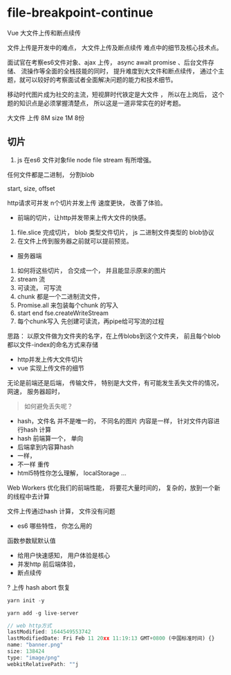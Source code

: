 # file-breakpoint-continue

Vue 大文件上传和断点续传

文件上传是开发中的难点， 大文件上传及断点续传 难点中的细节及核心技术点。

面试官在考察es6文件对象、ajax 上传， async await promise 、后台文件存储、
流操作等全面的全栈技能的同时， 提升难度到大文件和断点续传， 
通过个主题，就可以较好的考察面试者全面解决问题的能力和技术细节。

移动时代图片成为社交的主流，短视屏时代铁定是大文件 ， 所以在上岗后， 
这个题的知识点是必须掌握清楚点， 所以这是一道非常实在的好考题。

大文件  上传   8M   size 1M  8份
 
## 切片 

1. js 在es6 文件对象file node file stream 有所增强。

任何文件都是二进制， 分割blob 

start,  size, offset  

http请求可并发  n个切片并发上传 速度更快， 改善了体验。

- 前端的切片，让http并发带来上传大文件的快感。

1. file.slice 完成切片， blob 类型文件切片， js 二进制文件类型的 blob协议 
2. 在文件上传到服务器之前就可以提前预览。 
  
- 服务器端

1. 如何将这些切片， 合交成一个， 并且能显示原来的图片
2. stream 流 
3. 可读流， 可写流
4. chunk 都是一个二进制流文件， 
5. Promise.all 来包装每个chunk 的写入
6. start end   fse.createWriteStream 
7. 每个chunk写入 先创建可读流，再pipe给可写流的过程 

思路： 以原文件做为文件夹的名字，在上传blobs到这个文件夹， 
前且每个blob 都以文件-index的命名方式来存储

- http并发上传大文件切片 
- vue 实现上传文件的细节

无论是前端还是后端， 传输文件， 特别是大文件，有可能发生丢失文件的情况，网速， 服务器超时， 

> 如何避免丢失呢？ 

- hash，文件名 并不是唯一的， 不同名的图片 内容是一样， 针对文件内容进行hash 计算
- hash  前端算一个， 单向
- 后端拿到内容算hash 
- 一样， 
- 不一样 重传
- html5特性你怎么理解， localStorage ...

Web Workers  优化我们的前端性能， 将要花大量时间的， 复杂的，放到一个新的线程中去计算

文件上传通过hash 计算， 文件没有问题

- es6 哪些特性， 你怎么用的

函数参数赋默认值 

- 给用户快速感知， 用户体验是核心
- 并发http 前后端体验， 
- 断点续传

? 上传 
hash 
abort 
恢复

```js
yarn init -y

yarn add -g live-server

// web http方式
lastModified: 1644549553742
lastModifiedDate: Fri Feb 11 20xx 11:19:13 GMT+0800 (中国标准时间) {}
name: "banner.png"
size: 138424
type: "image/png"
webkitRelativePath: ""j
```














